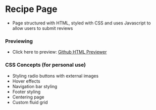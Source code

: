 # Recipe Page

- Page structured with HTML, styled with CSS and uses Javascript to allow users to submit reviews

### Previewing
- Click here to preview: [Github HTML Previewer](
 http://htmlpreview.github.io/?https://github.com/sashadev-sky/Recipe-Page/blob/master/forms_exercise.html)




### CSS Concepts (for personal use)
- Styling radio buttons with external images
- Hover effects
- Navigation bar styling
- Footer styling
- Centering page
- Custom fluid grid
